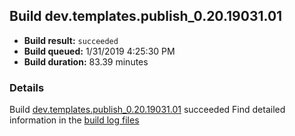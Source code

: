 ## Build dev.templates.publish_0.20.19031.01
- **Build result:** `succeeded`
- **Build queued:** 1/31/2019 4:25:30 PM
- **Build duration:** 83.39 minutes
### Details
Build [dev.templates.publish_0.20.19031.01](https://winappstudio.visualstudio.com/web/build.aspx?pcguid=a4ef43be-68ce-4195-a619-079b4d9834c2&builduri=vstfs%3a%2f%2f%2fBuild%2fBuild%2f27006) succeeded
Find detailed information in the [build log files](https://uwpctdiags.blob.core.windows.net/buildlogs/dev.templates.publish_0.20.19031.01_logs.zip)
